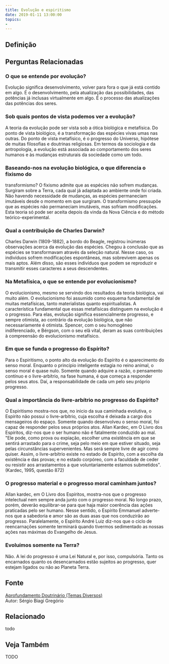 ```yaml
---
title: Evolução e espiritismo
date: 2019-01-11 13:00:00
topics: 
- 
---
```


## Definição


## Perguntas Relacionadas

### O que se entende por evolução?
Evolução significa desenvolvimento, volver para fora o que já está
contido em algo. É o desenvolvimento, pela atualização das
possibilidades, das potências já inclusas virtualmente em algo. É o
processo das atualizações das potências dos seres.

### Sob quais pontos de vista podemos ver a evolução?
A teoria da evolução pode ser vista sob a ótica biológica e metafísica.
Do ponto de vista biológico, é a transformação das espécies vivas umas
nas outras. Do ponto de vista metafísico, é o progresso do Universo,
hipótese de muitas filosofias e doutrinas religiosas. Em termos da
sociologia e da antropologia, a evolução está associada ao comportamento
dos seres humanos e às mudanças estruturais da sociedade como um todo.

### Baseando-nos na evolução biológica, o que diferencia o fixismo do
transformismo?
O fixismo admite que as espécies não sofrem mudanças. Surgiram sobre a
Terra, cada qual já adaptada ao ambiente onde foi criada. Não havendo
necessidade de mudanças, as espécies permaneciam imutáveis desde o
momento em que surgiram. O transformismo pressupõe que as espécies não
permaneciam imutáveis, mas sofriam modificações. Esta teoria só pode ser
aceita depois da vinda da Nova Ciência e do método teórico-experimental.

### Qual a contribuição de Charles Darwin?
Charles Darwin (1809-1882), a bordo do Beagle, registrou inúmeras
observações acerca da evolução das espécies. Chegou à conclusão que as
espécies se transformavam através da seleção natural. Nesse caso, os
indivíduos sofrem modificações espontâneas, mas sobrevivem apenas os
mais aptos. Além disso, são esses indivíduos que podem se reproduzir e
transmitir esses caracteres a seus descendentes.

### Na Metafísica, o que se entende por evolucionismo?
O evolucionismo, mesmo se servindo dos resultados da teoria biológica,
vai muito além. O evolucionismo foi assumido como esquema fundamental
de muitas metafísicas, tanto materialistas quanto espiritualistas. A
característica fundamental que essas metafísicas distinguem na evolução
é o progresso. Para elas, evolução significa essencialmente progresso,
e sempre otimista, ao contrário da evolução biológica, que não
necessariamente é otimista. Spencer, com o seu homogêneo indiferenciado,
e Bérgson, com o seu elã vital, deram as suas contribuições à
compreensão do evolucionismo metafísico.

### Em que se funda o progresso do Espírito?
Para o Espiritismo, o ponto alto da evolução do Espírito é o
aparecimento do senso moral. Enquanto o princípio inteligente estagia
no reino animal, o senso moral é quase nulo. Somente quando adquire a
razão, o pensamento contínuo e o livre-arbítrio, na fase humana, é que
começa a responder pelos seus atos. Daí, a responsabilidade de cada um
pelo seu próprio progresso.

### Qual a importância do livre-arbítrio no progresso do Espírito?
O Espiritismo mostra-nos que, no inicio da sua caminhada evolutiva, o
Espírito não possui o livre-arbítrio, cuja escolha é deixada a cargo dos
mensageiros do espaço. Somente quando desenvolveu o senso moral, foi
capaz de responder pelos seus próprios atos. Allan Kardec, em O Livro
dos Espíritos, diz-nos que o ser humano não é fatalmente conduzido ao
mal. "Ele pode, como prova ou expiação, escolher uma existência em que
se sentirá arrastado para o crime, seja pelo meio em que estiver
situado, seja pelas circunstâncias supervenientes. Mas será sempre livre
de agir como quiser. Assim, o livre-arbítrio existe no estado de
Espírito, com a escolha da existência e das provas; e no estado
corpóreo, com a faculdade de ceder ou resistir aos arrastamentos a que
voluntariamente estamos submetidos". (Kardec, 1995, questão 872)

### O progresso material e o progresso moral caminham juntos?
Allan kardec, em O Livro dos Espíritos, mostra-nos que o progresso
intelectual nem sempre anda junto com o progresso moral. No longo prazo,
porém, deverão equilibrar-se para que haja maior coerência das ações
praticadas pelo ser humano. Nesse sentido, o Espírito Emmanuel
adverte-nos que a sabedoria e amor são as duas asas que nos conduzirão
ao progresso. Paralelamente, o Espírito André Luiz diz-nos que o ciclo
de reencarnações somente terminará quando tivermos sedimentado as nossas
ações nas máximas do Evangelho de Jesus.

### Evoluímos somente na Terra?
Não. A lei do progresso é uma Lei Natural e, por isso, compulsória.
Tanto os encarnados quanto os desencarnados estão sujeitos ao progresso,
quer estejam ligados ou não ao Planeta Terra.





## Fonte
[Aprofundamento Doutrinário (Temas Diversos)](https://sites.google.com/view/aprofundamentodoutrinario/evolução-e-espiritismo)  
Autor: Sérgio Biagi Gregório



## Relacionado
todo

## Veja Também
TODO


